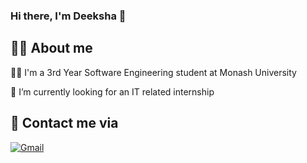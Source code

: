### Hi there, I'm Deeksha 👋

## :woman_technologist: About me
:woman_student: I'm a 3rd Year Software Engineering student at Monash University

🌱 I’m currently looking for an IT related internship


## 📧 Contact me via
[![Gmail](https://img.shields.io/badge/-s.deeksha17033@gmail.com-c14438?style=for-the-badge&logo=Gmail&logoColor=white)](mailto:s.deeksha17033@gmail.com) 

<!--
**Deeksha1703/Deeksha1703** is a ✨ _special_ ✨ repository because its `README.md` (this file) appears on your GitHub profile.

Here are some ideas to get you started:

- 🔭 I’m currently working on ...
- 🌱 I’m currently learning ...
- 👯 I’m looking to collaborate on ...
- 🤔 I’m looking for help with ...
- 💬 Ask me about ...
- 📫 How to reach me: ...
- 😄 Pronouns: ...
- ⚡ Fun fact: ...
-->
